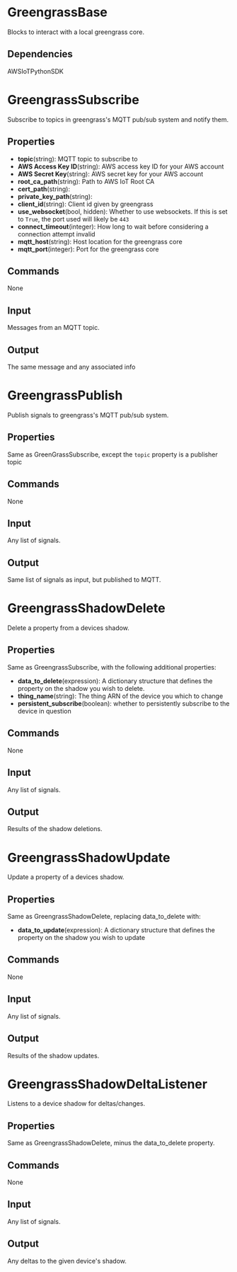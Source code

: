 GreengrassBase
==============
Blocks to interact with a local greengrass core.

Dependencies
----------------
AWSIoTPythonSDK

GreengrassSubscribe
===================
Subscribe to topics in greengrass's MQTT pub/sub system and notify them.

Properties
--------------
- **topic**(string): MQTT topic to subscribe to
- **AWS Access Key ID**(string): AWS access key ID for your AWS account
- **AWS Secret Key**(string): AWS secret key for your AWS account
- **root_ca_path**(string): Path to AWS IoT Root CA
- **cert_path**(string):
- **private_key_path**(string):
- **client_id**(string): Client id given by greengrass
- **use_websocket**(bool, hidden): Whether to use websockets. If this is set to `True`, the port used will likely be `443`
- **connect_timeout**(integer): How long to wait before considering a connection attempt invalid
- **mqtt_host**(string): Host location for the greengrass core
- **mqtt_port**(integer): Port for the greengrass core

Commands
----------------
None

Input
-------
Messages from an MQTT topic.

Output
---------
The same message and any associated info


GreengrassPublish
=================
Publish signals to greengrass's MQTT pub/sub system.

Properties
--------------
Same as GreenGrassSubscribe, except the `topic` property is a publisher topic

Commands
----------------
None

Input
-------
Any list of signals.

Output
---------
Same list of signals as input, but published to MQTT.


GreengrassShadowDelete
======================
Delete a property from a devices shadow.

Properties
--------------
Same as GreengrassSubscribe, with the following additional properties:
- **data_to_delete**(expression): A dictionary structure that defines
the property on the shadow you wish to delete.
- **thing_name**(string): The thing ARN of the device you which to change
- **persistent_subscribe**(boolean): whether to persistently subscribe to the device in question

Commands
----------------
None

Input
-------
Any list of signals.

Output
---------
Results of the shadow deletions.


GreengrassShadowUpdate
======================
Update a property of a devices shadow.

Properties
--------------
Same as GreengrassShadowDelete, replacing data_to_delete with:
- **data_to_update**(expression): A dictionary structure that defines the property
on the shadow you wish to update

Commands
----------------
None

Input
-------
Any list of signals.

Output
---------
Results of the shadow updates.


GreengrassShadowDeltaListener
=============================
Listens to a device shadow for deltas/changes.

Properties
--------------
Same as GreengrassShadowDelete, minus the data_to_delete property.

Commands
----------------
None

Input
-------
Any list of signals.

Output
---------
Any deltas to the given device's shadow.
